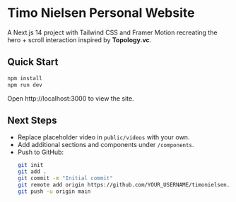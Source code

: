 # Timo Nielsen Personal Website

A Next.js 14 project with Tailwind CSS and Framer Motion recreating the hero + scroll interaction inspired by **Topology.vc**.

## Quick Start

```bash
npm install
npm run dev
```

Open http://localhost:3000 to view the site.

## Next Steps

- Replace placeholder video in `public/videos` with your own.
- Add additional sections and components under `/components`.
- Push to GitHub:
  ```bash
  git init
  git add .
  git commit -m "Initial commit"
  git remote add origin https://github.com/YOUR_USERNAME/timonielsen.com.git
  git push -u origin main
  ```